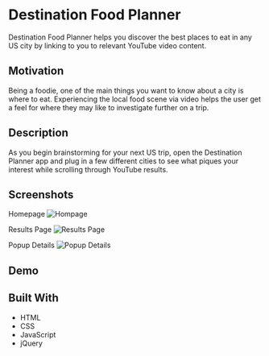 # Destination Food Planner
Destination Food Planner helps you discover the best places to eat in any US city by linking to you to relevant YouTube video content.

## Motivation
Being a foodie, one of the main things you want to know about a city is where to eat. 
Experiencing the local food scene via video helps the user get a feel for where they may like to investigate further on a trip.

## Description
As you begin brainstorming for your next US trip, open the Destination Planner app and plug in a few different cities to 
see what piques your interest while scrolling through YouTube results.

## Screenshots
Homepage
![Hompage](https://github.com/kaysway/thinkful-api-capstone-destination-planner/blob/master/images/Homepage_Destination_Planner.png)

Results Page
![Results Page](https://github.com/kaysway/thinkful-api-capstone-destination-planner/blob/master/images/Results_Desination_Planner.png)

Popup Details
![Popup Details](https://github.com/kaysway/thinkful-api-capstone-destination-planner/blob/master/images/Popup%20Details_Destination_Planner.png)

## Demo

## Built With
- HTML
- CSS
- JavaScript
- jQuery

